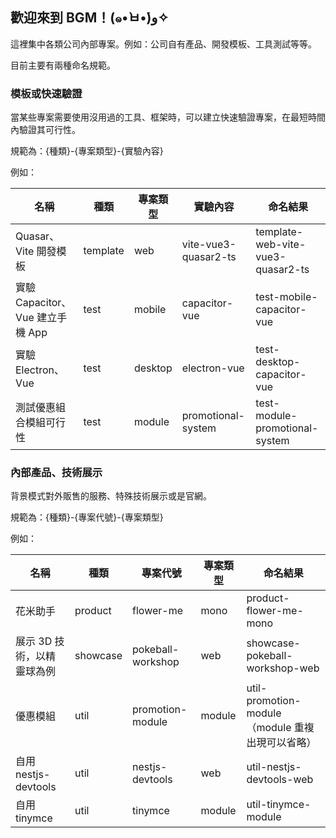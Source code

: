 ## 歡迎來到 BGM！(๑•̀ㅂ•́)و✧

這裡集中各類公司內部專案。例如：公司自有產品、開發模板、工具測試等等。

目前主要有兩種命名規範。

### 模板或快速驗證

當某些專案需要使用沒用過的工具、框架時，可以建立快速驗證專案，在最短時間內驗證其可行性。

規範為：{種類}-{專案類型}-{實驗內容}

例如：

| 名稱 | 種類 | 專案類型 | 實驗內容 | 命名結果 |
|-|-|-|-|-|
| Quasar、Vite 開發模板 | template | web | vite-vue3-quasar2-ts | template-web-vite-vue3-quasar2-ts |
| 實驗 Capacitor、Vue 建立手機 App | test | mobile | capacitor-vue | test-mobile-capacitor-vue |
| 實驗 Electron、Vue | test | desktop | electron-vue | test-desktop-capacitor-vue |
| 測試優惠組合模組可行性 | test | module | promotional-system | test-module-promotional-system |

### 內部產品、技術展示

背景模式對外販售的服務、特殊技術展示或是官網。

規範為：{種類}-{專案代號}-{專案類型}

例如：

| 名稱 | 種類 | 專案代號 | 專案類型 | 命名結果 |
|-|-|-|-|-|
| 花米助手 | product | flower-me | mono | product-flower-me-mono |
| 展示 3D 技術，以精靈球為例 | showcase  | pokeball-workshop | web | showcase-pokeball-workshop-web |
| 優惠模組 | util | promotion-module | module | util-promotion-module（module 重複出現可以省略） |
| 自用 nestjs-devtools | util  | nestjs-devtools | web | util-nestjs-devtools-web |
| 自用 tinymce | util  | tinymce | module | util-tinymce-module |
